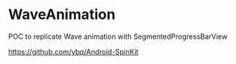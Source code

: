 # WaveAnimation
POC to replicate Wave animation with SegmentedProgressBarView

https://github.com/ybq/Android-SpinKit
